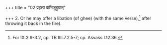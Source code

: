 +++
title = "02 प्रहृत्य वाभिजुहुयात्"

+++
2. Or he may offer a libation (of ghee) (with the same verse),[^1] after throwing it back in the fire).  


[^1]: For IX.2.9-3.2, cp. TB IIII.7.2.5-7; cp. Āśvaśs I.12.36.
